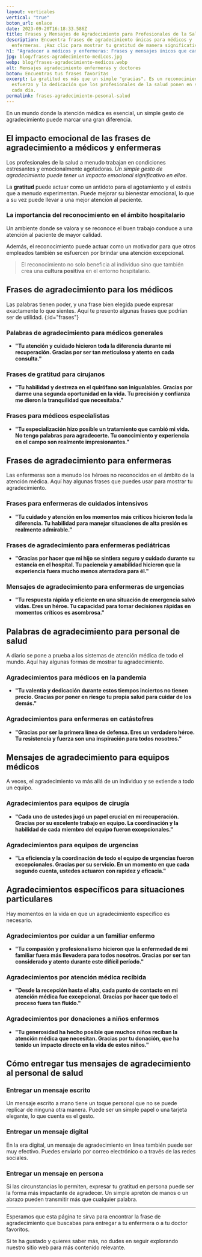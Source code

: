 ```yaml
---
layout: verticales
vertical: "true"
boton_url: enlace
date: 2023-09-20T16:18:33.586Z
title: Frases y Mensajes de Agradecimiento para Profesionales de la Salud
description: Encuentra frases de agradecimiento únicas para médicos y
  enfermeras. ¡Haz clic para mostrar tu gratitud de manera significativa!
h1: "Agradecer a médicos y enfermeras: Frases y mensajes únicos que cambian vidas"
jpg: blog/frases-agradecimiento-medicos.jpg
webp: blog/frases-agradecimiento-medicos.webp
alt: Mensajes agradecimiento enfermeras y doctores
boton: Encuentras tus frases favoritas
excerpt: La gratitud es más que un simple "gracias". Es un reconocimiento del
  esfuerzo y la dedicación que los profesionales de la salud ponen en su trabajo
  cada día.
permalink: frases-agradecimiento-pesonal-salud
---
```

En un mundo donde la atención médica es esencial, un simple gesto de agradecimiento puede marcar una gran diferencia.

## El impacto emocional de las frases de agradecimiento a médicos y enfermeras

Los profesionales de la salud a menudo trabajan en condiciones estresantes y emocionalmente agotadoras. *Un simple gesto de agradecimiento puede tener un impacto emocional significativo en ellos*.

La **gratitud** puede actuar como un antídoto para el agotamiento y el estrés que a menudo experimentan. Puede mejorar su bienestar emocional, lo que a su vez puede llevar a una mejor atención al paciente.

### La importancia del reconocimiento en el ámbito hospitalario

Un ambiente donde se valora y se reconoce el buen trabajo conduce a una atención al paciente de mayor calidad.

Además, el reconocimiento puede actuar como un motivador para que otros empleados también se esfuercen por brindar una atención excepcional.

> El reconocimiento no solo beneficia al individuo sino que también crea una **cultura positiva** en el entorno hospitalario.

## Frases de agradecimiento para los médicos

Las palabras tienen poder, y una frase bien elegida puede expresar exactamente lo que sientes. Aquí te presento algunas frases que podrían ser de utilidad.
{﻿:id="frases"}

### P﻿alabras de agradecimiento para médicos generales

* **"Tu atención y cuidado hicieron toda la diferencia durante mi recuperación. Gracias por ser tan meticuloso y atento en cada consulta."**

### Frases de gratitud para cirujanos

* **"Tu habilidad y destreza en el quirófano son inigualables. Gracias por darme una segunda oportunidad en la vida. Tu precisión y confianza me dieron la tranquilidad que necesitaba."**

### Frases para médicos especialistas

* **"Tu especialización hizo posible un tratamiento que cambió mi vida. No tengo palabras para agradecerte. Tu conocimiento y experiencia en el campo son realmente impresionantes."**

## Frases de agradecimiento para enfermeras

Las enfermeras son a menudo los héroes no reconocidos en el ámbito de la atención médica. Aquí hay algunas frases que puedes usar para mostrar tu agradecimiento.

### Frases para enfermeras de cuidados intensivos

* **"Tu cuidado y atención en los momentos más críticos hicieron toda la diferencia. Tu habilidad para manejar situaciones de alta presión es realmente admirable."**

### Frases de agradecimiento para enfermeras pediátricas

* **"Gracias por hacer que mi hijo se sintiera seguro y cuidado durante su estancia en el hospital. Tu paciencia y amabilidad hicieron que la experiencia fuera mucho menos aterradora para él."**

### M﻿ensajes de agradecimiento para enfermeras de urgencias

* **"Tu respuesta rápida y eficiente en una situación de emergencia salvó vidas. Eres un héroe. Tu capacidad para tomar decisiones rápidas en momentos críticos es asombrosa."**

## Palabras de agradecimiento para personal de salud

A diario se pone a prueba a los sistemas de atención médica de todo el mundo. Aquí hay algunas formas de mostrar tu agradecimiento.

### Agradecimientos para médicos en la pandemia

* **"Tu valentía y dedicación durante estos tiempos inciertos no tienen precio. Gracias por poner en riesgo tu propia salud para cuidar de los demás."**

### Agradecimientos para enfermeras en catástofres

* **"Gracias por ser la primera línea de defensa. Eres un verdadero héroe. Tu resistencia y fuerza son una inspiración para todos nosotros."**

## Mensajes de agradecimiento para equipos médicos

A veces, el agradecimiento va más allá de un individuo y se extiende a todo un equipo.

### Agradecimientos para equipos de cirugía

* **"Cada uno de ustedes jugó un papel crucial en mi recuperación. Gracias por su excelente trabajo en equipo. La coordinación y la habilidad de cada miembro del equipo fueron excepcionales."**

### Agradecimientos para equipos de urgencias

* **"La eficiencia y la coordinación de todo el equipo de urgencias fueron excepcionales. Gracias por su servicio. En un momento en que cada segundo cuenta, ustedes actuaron con rapidez y eficacia."**

## Agradecimientos específicos para situaciones particulares

Hay momentos en la vida en que un agradecimiento específico es necesario.

### Agradecimientos por cuidar a un familiar enfermo

* **"Tu compasión y profesionalismo hicieron que la enfermedad de mi familiar fuera más llevadera para todos nosotros. Gracias por ser tan considerado y atento durante este difícil período."**

### Agradecimientos por atención médica recibida

* **"Desde la recepción hasta el alta, cada punto de contacto en mi atención médica fue excepcional. Gracias por hacer que todo el proceso fuera tan fluido."**

### Agradecimientos por donaciones a niños enfermos

* **"Tu generosidad ha hecho posible que muchos niños reciban la atención médica que necesitan. Gracias por tu donación, que ha tenido un impacto directo en la vida de estos niños."**

## Cómo entregar tus mensajes de agradecimiento al personal de salud

### Entregar un mensaje escrito

Un mensaje escrito a mano tiene un toque personal que no se puede replicar de ninguna otra manera. Puede ser un simple papel o una tarjeta elegante, lo que cuenta es el gesto.

### Entregar un mensaje digital

En la era digital, un mensaje de agradecimiento en línea también puede ser muy efectivo. Puedes enviarlo por correo electrónico o a través de las redes sociales.

### Entregar un mensaje en persona

Si las circunstancias lo permiten, expresar tu gratitud en persona puede ser la forma más impactante de agradecer. Un simple apretón de manos o un abrazo pueden transmitir más que cualquier palabra.

- - -

Esperamos que esta página te sirva para encontrar la frase de agradecimiento que buscabas para entregar a tu enfermera o a tu doctor favoritos.

Si te ha gustado y quieres saber más, no dudes en seguir explorando nuestro sitio web para más contenido relevante.